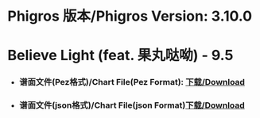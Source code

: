 
# Phigros 版本/Phigros Version:  3.10.0

# __Believe Light (feat. 果丸哒呦) - 9.5__

- ### __谱面文件(Pez格式)/Chart File(Pez Format):  [下载/Download](https://github.com/Po6647A/PAR/releases/download/3.10.0/0)__

- ### __谱面文件(json格式)/Chart File(json Format)[下载/Download](https://github.com/Po6647A/PAR/releases/download/3.10.0/738.json)__

